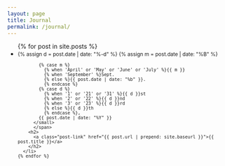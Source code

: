 ```yaml
---
layout: page
title: Journal
permalink: /journal/
---
```


 <ul class="post-list">
    {% for post in site.posts %}
      <li>
          <span class="post-meta"><small>
			<!-- Whitespace added for readability -->
			{% assign d = post.date | date: "%-d" %} 
			{% assign m = post.date | date: "%B" %} 

			{% case m %}
			  {% when 'April' or 'May' or 'June' or 'July' %}{{ m }}
			  {% when 'September' %}Sept.
			  {% else %}{{ post.date | date: "%b" }}.
			  {% endcase %}
			{% case d %}
			  {% when '1' or '21' or '31' %}{{ d }}st
			  {% when '2' or '22' %}{{ d }}nd
			  {% when '3' or '23' %}{{ d }}rd
			  {% else %}{{ d }}th
			  {% endcase %}, 
			{{ post.date | date: "%Y" }}
          </small>
          </span>
        <h2>
          <a class="post-link" href="{{ post.url | prepend: site.baseurl }}">{{ post.title }}</a>
        </h2>
      </li>
    {% endfor %}
  </ul>
